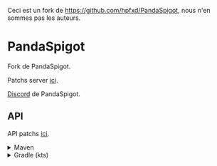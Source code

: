 Ceci est un fork de https://github.com/hpfxd/PandaSpigot, nous n'en sommes pas les auteurs.

# PandaSpigot

Fork de PandaSpigot.

Patchs server [ici](./patches/).

[Discord](https://discord.gg/m6vCCX6Hvr) de PandaSpigot.

## API
API patchs [ici](./patches/api/).
<details>
<summary>Maven</summary>

```xml
<repositories>
    <repository>
        <id>hpfxd-repo</id>
        <url>https://repo.hpfxd.com/releases/</url>
    </repository>
</repositories>

<dependencies>
    <dependency>
        <groupId>com.hpfxd.pandaspigot</groupId>
        <artifactId>pandaspigot-api</artifactId>
        <version>1.8.8-R0.1-SNAPSHOT</version>
        <scope>provided</scope>
    </dependency>
</dependencies>
```
</details>

<details>
<summary>Gradle (kts)</summary>

```kotlin
repositories {
    mavenCentral()
    maven(url = "https://repo.hpfxd.com/releases/")
}

dependencies {
    compileOnly("com.hpfxd.pandaspigot:pandaspigot-api:1.8.8-R0.1-SNAPSHOT")
}
```
</details>
